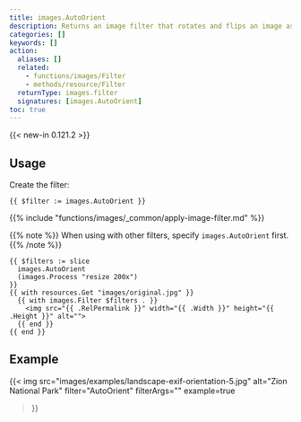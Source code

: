 ```yaml
---
title: images.AutoOrient
description: Returns an image filter that rotates and flips an image as needed per its EXIF orientation tag.
categories: []
keywords: []
action:
  aliases: []
  related:
    - functions/images/Filter
    - methods/resource/Filter
  returnType: images.filter
  signatures: [images.AutoOrient]
toc: true
---
```


{{< new-in 0.121.2 >}}

## Usage

Create the filter:

```go-html-template
{{ $filter := images.AutoOrient }}
```

{{% include "functions/images/_common/apply-image-filter.md" %}}

{{% note %}}
When using with other filters, specify `images.AutoOrient` first.
{{% /note %}}

```go-html-template
{{ $filters := slice
  images.AutoOrient
  (images.Process "resize 200x")
}}
{{ with resources.Get "images/original.jpg" }}
  {{ with images.Filter $filters . }}
    <img src="{{ .RelPermalink }}" width="{{ .Width }}" height="{{ .Height }}" alt="">
  {{ end }}
{{ end }}
```

## Example

{{< img
  src="images/examples/landscape-exif-orientation-5.jpg"
  alt="Zion National Park"
  filter="AutoOrient"
  filterArgs=""
  example=true
>}}
